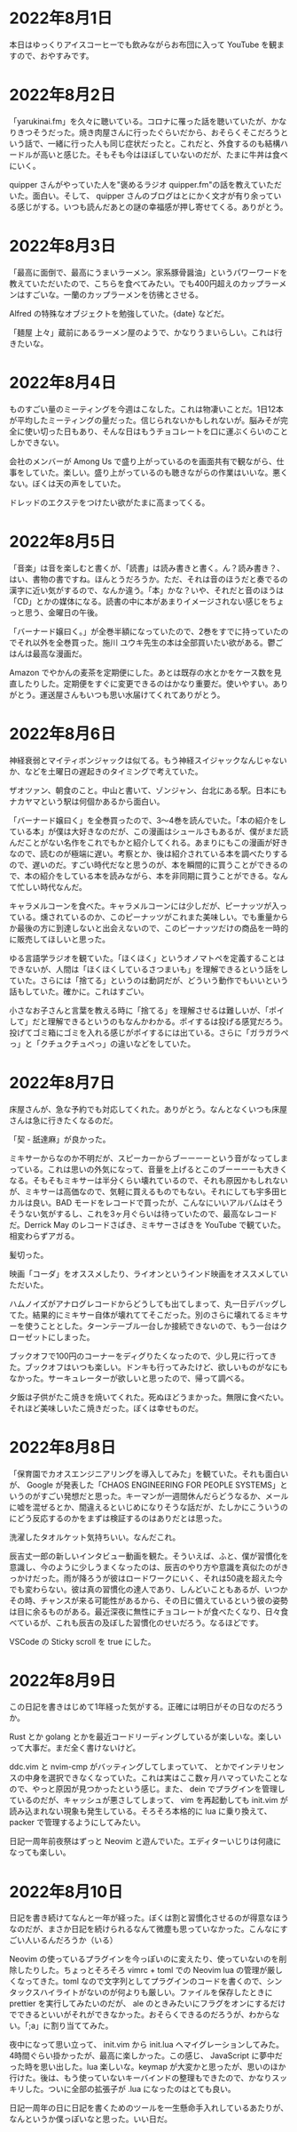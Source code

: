 # 2022年8月1日

本日はゆっくりアイスコーヒーでも飲みながらお布団に入って YouTube を観ますので、おやすみです。

# 2022年8月2日

「yarukinai.fm」を久々に聴いている。コロナに罹った話を聴いていたが、かなりきつそうだった。焼き肉屋さんに行ったぐらいだから、おそらくそこだろうという話で、一緒に行った人も同じ症状だったと。これだと、外食するのも結構ハードルが高いと感じた。そもそも今はほぼしていないのだが、たまに牛丼は食べにいく。

quipper さんがやっていた人を"褒めるラジオ quipper.fm"の話を教えていただいた。面白い。そして、 quipper さんのブログはとにかく文才が有り余っている感じがする。いつも読んだあとの謎の幸福感が押し寄せてくる。ありがとう。

# 2022年8月3日

「最高に面倒で、最高にうまいラーメン。家系豚骨醤油」というパワーワードを教えていただいたので、こちらを食べてみたい。でも400円超えのカップラーメンはすごいな。一蘭のカップラーメンを彷彿とさせる。

Alfred の特殊なオブジェクトを勉強していた。{date} などだ。

「麺屋 上々」蔵前にあるラーメン屋のようで、かなりうまいらしい。これは行きたいな。

# 2022年8月4日

ものすごい量のミーティングを今週はこなした。これは物凄いことだ。1日12本が平均したミーティングの量だった。信じられないかもしれないが。脳みそが完全に使い切った日もあり、そんな日はもうチョコレートを口に運ぶくらいのことしかできない。

会社のメンバーが Among Us で盛り上がっているのを画面共有で観ながら、仕事をしていた。楽しい。盛り上がっているのも聴きながらの作業はいいな。悪くない。ぼくは天の声をしていた。

ドレッドのエクステをつけたい欲がたまに高まってくる。

# 2022年8月5日

「音楽」は音を楽しむと書くが、「読書」は読み書きと書く。ん？読み書き？、はい、書物の書ですね。ほんとうだろうか。ただ、それは音のほうだと奏でるの漢字に近い気がするので、なんか違う。「本」かな？いや、それだと音のほうは「CD」とかの媒体になる。読書の中に本があまりイメージされない感じをちょっと思う、金曜日の午後。

「バーナード嬢曰く。」が全巻半額になっていたので、2巻をすでに持っていたのでそれ以外を全巻買った。施川 ユウキ先生の本は全部買いたい欲がある。鬱ごはんは最高な漫画だ。

Amazon でやかんの麦茶を定期便にした。あとは既存の水とかをケース数を見直したりした。定期便をすぐに変更できるのはかなり重要だ。使いやすい。ありがとう。運送屋さんもいつも思い水届けてくれてありがとう。

# 2022年8月6日

神経衰弱とマイティボンジャックは似てる。もう神経スイジャックなんじゃないか、などを土曜日の遅起きのタイミングで考えていた。

ザオツァン、朝食のこと。中山と書いて、ゾンジャン、台北にある駅。日本にもナカヤマという駅は何個かあるから面白い。

「バーナード嬢曰く」を全巻買ったので、3〜4巻を読んでいた。「本の紹介をしている本」が僕は大好きなのだが、この漫画はシュールさもあるが、僕がまだ読んだことがない名作をこれでもかと紹介してくれる。あまりにもこの漫画が好きなので、読むのが極端に遅い。考察とか、後は紹介されている本を調べたりするので、遅いのだ。すごい時代だなと思うのが、本を瞬間的に買うことができるので、本の紹介をしている本を読みながら、本を非同期に買うことができる。なんて忙しい時代なんだ。

キャラメルコーンを食べた。キャラメルコーンには少しだが、ピーナッツが入っている。燻されているのか、このピーナッツがこれまた美味しい。でも重量からか最後の方に到達しないと出会えないので、このピーナッツだけの商品を一時的に販売してほしいと思った。

ゆる言語学ラジオを観ていた。「ほくほく」というオノマトペを定義することはできないが、人間は「ほくほくしているさつまいも」を理解できるという話をしていた。さらには「捨てる」というのは動詞だが、どういう動作でもいいという話もしていた。確かに。これはすごい。

小さなお子さんと言葉を教える時に「捨てる」を理解させるは難しいが、「ポイして」だと理解できるというのもなんかわかる。ポイするは投げる感覚だろう。投げてゴミ箱にゴミを入れる感じがポイするには出ている。さらに「ガラガラぺっ」と「クチュクチュぺっ」の違いなどをしていた。

# 2022年8月7日

床屋さんが、急な予約でも対応してくれた。ありがとう。なんとなくいつも床屋さんは急に行きたくなるのだ。

「契 - 舐達麻」が良かった。

ミキサーからなのか不明だが、スピーカーからブーーーーという音がなってしまっている。これは思いの外気になって、音量を上げるとこのブーーーーも大きくなる。そもそもミキサーは半分くらい壊れているので、それも原因かもしれないが、ミキサーは高価なので、気軽に買えるものでもない。それにしても宇多田ヒカルは良い。BAD モードをレコードで買ったが、こんなにいいアルバムはそうそうない気がするし、これを3ヶ月ぐらいは待っていたので、最高なレコードだ。Derrick May のレコードさばき、ミキサーさばきを YouTube で観ていた。相変わらずアガる。

髪切った。

映画「コーダ」をオススメしたり、ライオンというインド映画をオススメしていただいた。

ハムノイズがアナログレコードからどうしても出てしまって、丸一日デバッグしてた。結果的にミキサー自体が壊れててそこだった。別のさらに壊れてるミキサーを使うこととした。ターンテーブル一台しか接続できないので、もう一台はクローゼットにしまった。

ブックオフで100円のコーナーをディグりたくなったので、少し見に行ってきた。ブックオフはいつも楽しい。ドンキも行ってみたけど、欲しいものがなにもなかった。サーキュレーターが欲しいと思ったので、帰って調べる。

夕飯は子供がたこ焼きを焼いてくれた。死ぬほどうまかった。無限に食べたい。それほど美味しいたこ焼きだった。ぼくは幸せものだ。

# 2022年8月8日

「保育園でカオスエンジニアリングを導入してみた」を観ていた。それも面白いが、 Google が発表した「CHAOS ENGINEERING FOR PEOPLE SYSTEMS」というのがすごい発想だと思った。キーマンが一週間休んだらどうなるか、メールに嘘を混ぜるとか、間違えるといじめになりそうな話だが、たしかにこういうのにどう反応するのかをまずは検証するのはありだとは思った。

洗濯したタオルケット気持ちいい。なんだこれ。

辰吉丈一郎の新しいインタビュー動画を観た。そういえば、ふと、僕が習慣化を意識し、今のように少しうまくなったのは、辰吉のやり方や意識を真似たのがきっかけだった。雨が降ろうが彼はロードワークにいく、それは50歳を超えた今でも変わらない。彼は真の習慣化の達人であり、しんどいこともあるが、いつかその時、チャンスが来る可能性があるから、その日に備えているという彼の姿勢は目に余るものがある。最近深夜に無性にチョコレートが食べたくなり、日々食べているが、これも辰吉の及ぼした習慣化のせいだろう。なるほどです。

VSCode の Sticky scroll を true にした。

# 2022年8月9日

この日記を書きはじめて1年経った気がする。正確には明日がその日なのだろうか。

Rust とか golang とかを最近コードリーディングしているが楽しいな。楽しいって大事だ。まだ全く書けないけど。

ddc.vim と nvim-cmp がバッティングしてしまっていて、 <C-n> とかでインテリセンスの中身を選択できなくなっていた。これは実はここ数ヶ月ハマっていたことなので、やっと原因が見つかったという感じ。また、 dein でプラグインを管理しているのだが、キャッシュが悪さしてしまって、 vim を再起動しても init.vim が読み込まれない現象も発生している。そろそろ本格的に lua に乗り換えて、 packer で管理するようにしてみたい。

日記一周年前夜祭はずっと Neovim と遊んでいた。エディターいじりは何歳になっても楽しい。

# 2022年8月10日

日記を書き続けてなんと一年が経った。ぼくは割と習慣化させるのが得意なほうなのだが、まさか日記を続けられるなんて微塵も思っていなかった。こんなにすごい人いるんだろうか（いる）

Neovim の使っているプラグインを今っぽいのに変えたり、使っていないのを削除したりした。ちょっとそろそろ vimrc + toml での Neovim lua の管理が厳しくなってきた。toml なので文字列としてプラグインのコードを書くので、シンタックスハイライトがないのが何よりも厳しい。ファイルを保存したときに prettier を実行してみたいのだが、 ale のときみたいにフラグをオンにするだけでできるといいがそれができなかった。おそらくできるのだろうが、わからない。「;a」に割り当ててみた。

夜中になって思い立って、 init.vim から init.lua へマイグレーションしてみた。4時間ぐらい掛かったが、最高に楽しかった。この感じ、 JavaScript に夢中だった時を思い出した。lua 楽しいな。keymap が大変かと思ったが、思いのほか行けた。後は、もう使っていないキーバインドの整理もできたので、かなりスッキリした。ついに全部の拡張子が .lua になったのはとても良い。

日記一周年の日に日記を書くためのツールを一生懸命手入れしているあたりが、なんというか僕っぽいなと思った。いい日だ。